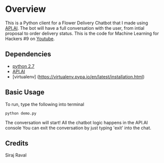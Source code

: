 Overview
====
This is a Python client for a Flower Delivery Chatbot that I made using [API.AI](http://www.api.ai). The bot will have a full conversation with the user, from intial proposal to order delivery status. This is the code for Machine Learning for Hackers #9 on [Youtube](https://www.youtube.com/watch?v=c6R3EjMQ7H0).


## Dependencies
- [python 2.7](https://www.google.com/#q=python+2.7)
- [API.AI](https://github.com/api-ai/api-ai-python)
- [virtualenv] (https://virtualenv.pypa.io/en/latest/installation.html)

## Basic Usage
To run, type the following into terminal

`python demo.py `

The conversation will start! All the chatbot logic happens in the API.AI console You can exit the conversation by just typing 'exit' into the chat. 

## Credits
Siraj Raval
